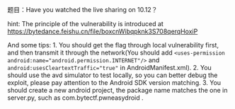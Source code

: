 题目：Have you watched the live sharing on 10.12？



hint: The principle of the vulnerability is introduced at https://bytedance.feishu.cn/file/boxcnWibqpknk3S708qerqHoxiP



And some tips: 1. You should get the flag through local vulnerability first, and then transmit it through the network(You should add `<uses-permission android:name="android.permission.INTERNET"/>` and `android:usesCleartextTraffic="true"` in AndroidManifest.xml). 2. You should use the avd simulator to test locally, so you can better debug the exploit, please pay attention to the Android SDK version matching. 3. You should create a new android project, the package name matches the one in server.py, such as com.bytectf.pwneasydroid .

